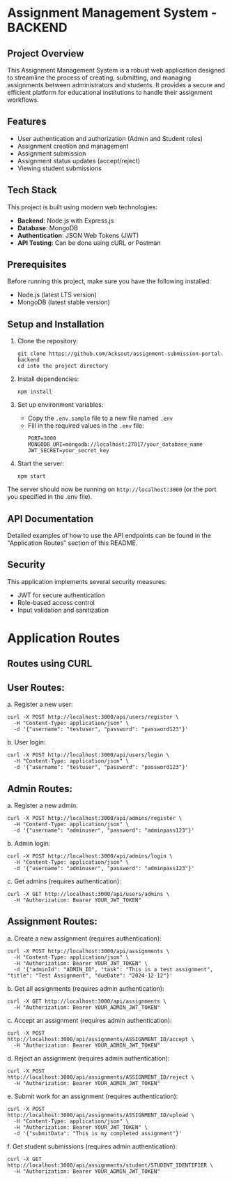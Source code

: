 # Assignment Management System - BACKEND

## Project Overview

This Assignment Management System is a robust web application designed to streamline the process of creating, submitting, and managing assignments between administrators and students. It provides a secure and efficient platform for educational institutions to handle their assignment workflows.

## Features

- User authentication and authorization (Admin and Student roles)
- Assignment creation and management
- Assignment submission
- Assignment status updates (accept/reject)
- Viewing student submissions

## Tech Stack

This project is built using modern web technologies:

- **Backend**: Node.js with Express.js
- **Database**: MongoDB
- **Authentication**: JSON Web Tokens (JWT)
- **API Testing**: Can be done using cURL or Postman

## Prerequisites

Before running this project, make sure you have the following installed:

- Node.js (latest LTS version)
- MongoDB (latest stable version)

## Setup and Installation

1. Clone the repository:

   ```
   git clone https://github.com/Acksout/assignment-submission-portal-backend
   cd into the project directory
   ```

2. Install dependencies:

   ```
   npm install
   ```

3. Set up environment variables:

   - Copy the `.env.sample` file to a new file named `.env`
   - Fill in the required values in the `.env` file:
     ```
     PORT=3000
     MONGODB_URI=mongodb://localhost:27017/your_database_name
     JWT_SECRET=your_secret_key
     ```

4. Start the server:
   ```
   npm start
   ```

The server should now be running on `http://localhost:3000` (or the port you specified in the .env file).

## API Documentation

Detailed examples of how to use the API endpoints can be found in the "Application Routes" section of this README.

## Security

This application implements several security measures:

- JWT for secure authentication
- Role-based access control
- Input validation and sanitization

# Application Routes

## Routes using CURL

## User Routes:

a. Register a new user:

```
curl -X POST http://localhost:3000/api/users/register \
  -H "Content-Type: application/json" \
  -d '{"username": "testuser", "password": "password123"}'
```

b. User login:

```
curl -X POST http://localhost:3000/api/users/login \
  -H "Content-Type: application/json" \
  -d '{"username": "testuser", "password": "password123"}'
```

## Admin Routes:

a. Register a new admin:

```
curl -X POST http://localhost:3000/api/admins/register \
  -H "Content-Type: application/json" \
  -d '{"username": "adminuser", "password": "adminpass123"}'
```

b. Admin login:

```
curl -X POST http://localhost:3000/api/admins/login \
  -H "Content-Type: application/json" \
  -d '{"username": "adminuser", "password": "adminpass123"}'
```

c. Get admins (requires authentication):

```
curl -X GET http://localhost:3000/api/users/admins \
  -H "Authorization: Bearer YOUR_JWT_TOKEN"
```

## Assignment Routes:

a. Create a new assignment (requires authentication):

```
curl -X POST http://localhost:3000/api/assignments \
  -H "Content-Type: application/json" \
  -H "Authorization: Bearer YOUR_JWT_TOKEN" \
  -d '{"adminId": "ADMIN_ID", "task": "This is a test assignment", "title": "Test Assignment", "dueDate": "2024-12-12"}'
```

b. Get all assignments (requires admin authentication):

```
curl -X GET http://localhost:3000/api/assignments \
  -H "Authorization: Bearer YOUR_ADMIN_JWT_TOKEN"
```

c. Accept an assignment (requires admin authentication):

```
curl -X POST http://localhost:3000/api/assignments/ASSIGNMENT_ID/accept \
  -H "Authorization: Bearer YOUR_ADMIN_JWT_TOKEN"
```

d. Reject an assignment (requires admin authentication):

```
curl -X POST http://localhost:3000/api/assignments/ASSIGNMENT_ID/reject \
  -H "Authorization: Bearer YOUR_ADMIN_JWT_TOKEN"
```

e. Submit work for an assignment (requires authentication):

```
curl -X POST http://localhost:3000/api/assignments/ASSIGNMENT_ID/upload \
  -H "Content-Type: application/json" \
  -H "Authorization: Bearer YOUR_JWT_TOKEN" \
  -d '{"submitData": "This is my completed assignment"}'
```

f. Get student submissions (requires admin authentication):

```
curl -X GET http://localhost:3000/api/assignments/student/STUDENT_IDENTIFIER \
  -H "Authorization: Bearer YOUR_ADMIN_JWT_TOKEN"
```
